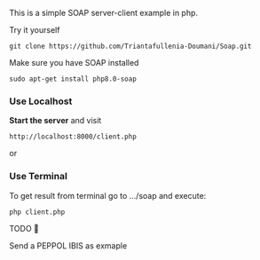 This is a simple SOAP server-client example in php. 

Try it yourself

```
git clone https://github.com/Triantafullenia-Doumani/Soap.git
```
Make sure you have SOAP installed  

```
sudo apt-get install php8.0-soap
```

### Use Localhost

**Start the server** and visit

```
http://localhost:8000/client.php
```
or 

### Use Terminal
To get result from terminal go to .../soap and execute:
```
php client.php
```

TODO 🏀

Send a PEPPOL IBIS as exmaple 



